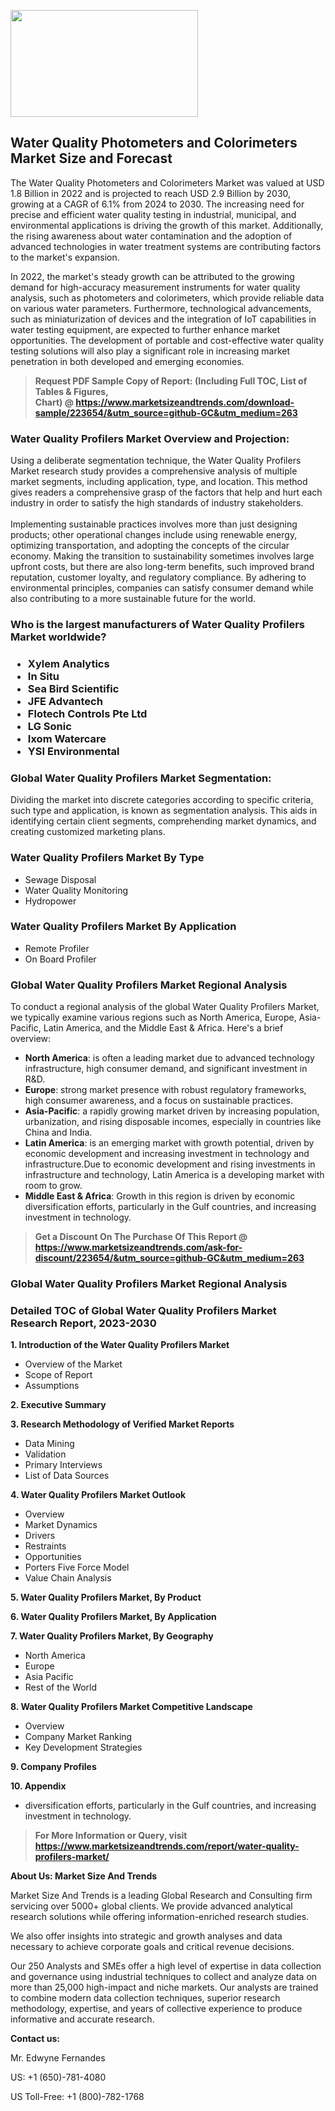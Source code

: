 <p><img class="alignnone size-medium wp-image-20088" src="https://ffe5etoiles.com/wp-content/uploads/2024/12/MST1-300x171.png" alt="" width="300" height="171" /></p><h2>Water Quality Photometers and Colorimeters Market Size and Forecast</h2><p>The Water Quality Photometers and Colorimeters Market was valued at USD 1.8 Billion in 2022 and is projected to reach USD 2.9 Billion by 2030, growing at a CAGR of 6.1% from 2024 to 2030. The increasing need for precise and efficient water quality testing in industrial, municipal, and environmental applications is driving the growth of this market. Additionally, the rising awareness about water contamination and the adoption of advanced technologies in water treatment systems are contributing factors to the market's expansion.</p><p>In 2022, the market's steady growth can be attributed to the growing demand for high-accuracy measurement instruments for water quality analysis, such as photometers and colorimeters, which provide reliable data on various water parameters. Furthermore, technological advancements, such as miniaturization of devices and the integration of IoT capabilities in water testing equipment, are expected to further enhance market opportunities. The development of portable and cost-effective water quality testing solutions will also play a significant role in increasing market penetration in both developed and emerging economies.</p></p><blockquote id="" class=""><strong>Request PDF Sample Copy of Report: (Including Full TOC, List of Tables &amp; Figures, Chart)&nbsp;@&nbsp;<strong><a href="https://www.marketsizeandtrends.com/download-sample/223654/&utm_source=github-GC&utm_medium=263" target="_blank">https://www.marketsizeandtrends.com/download-sample/223654/&utm_source=github-GC&utm_medium=263</a></strong></strong></blockquote><h3 id="" class="">Water Quality Profilers Market&nbsp;Overview and Projection:</h3><p id="" class="">Using a deliberate segmentation technique, the Water Quality Profilers Market research study provides a comprehensive analysis of multiple market segments, including application, type, and location. This method gives readers a comprehensive grasp of the factors that help and hurt each industry in order to satisfy the high standards of industry stakeholders. <br /> <br />Implementing sustainable practices involves more than just designing products; other operational changes include using renewable energy, optimizing transportation, and adopting the concepts of the circular economy. Making the transition to sustainability sometimes involves large upfront costs, but there are also long-term benefits, such improved brand reputation, customer loyalty, and regulatory compliance. By adhering to environmental principles, companies can satisfy consumer demand while also contributing to a more sustainable future for the world.</p><h3 id="" class="">Who is the largest manufacturers of&nbsp;Water Quality Profilers Market worldwide?</h3><h3 class=""><p><ul><li>Xylem Analytics </li><li> In Situ </li><li> Sea Bird Scientific </li><li> JFE Advantech </li><li> Flotech Controls Pte Ltd </li><li> LG Sonic </li><li> Ixom Watercare </li><li> YSI Environmental</li></ul></p></h3><h3 id="" class="">Global&nbsp;Water Quality Profilers Market Segmentation:</h3><p id="" class="">Dividing the market into discrete categories according to specific criteria, such type and application, is known as segmentation analysis. This aids in identifying certain client segments, comprehending market dynamics, and creating customized marketing plans.</p><h3 id="" class="">Water Quality Profilers Market&nbsp;By Type</h3><p><p><ul><li>Sewage Disposal</li><li> Water Quality Monitoring</li><li> Hydropower</p></li></ul></p></p><h3 id="" class="">Water Quality Profilers Market&nbsp;By Application</h3><p class=""><p><ul><li>Remote Profiler</li><li> On Board Profiler</li></ul></p></p><h3 id="" class="">Global Water Quality Profilers Market Regional Analysis</h3><p id="" class="">To conduct a regional analysis of the global Water Quality Profilers Market, we typically examine various regions such as North America, Europe, Asia-Pacific, Latin America, and the Middle East &amp; Africa. Here's a brief overview:</p><ul><li><strong>North America</strong>: is often a leading market due to advanced technology infrastructure, high consumer demand, and significant investment in R&amp;D.</li><li><strong>Europe</strong>: strong market presence with robust regulatory frameworks, high consumer awareness, and a focus on sustainable practices.</li><li><strong>Asia-Pacific</strong>: a rapidly growing market driven by increasing population, urbanization, and rising disposable incomes, especially in countries like China and India.</li><li><strong>Latin America</strong>: is an emerging market with growth potential, driven by economic development and increasing investment in technology and infrastructure.Due to economic development and rising investments in infrastructure and technology, Latin America is a developing market with room to grow.</li><li><strong>Middle East &amp; Africa</strong>: Growth in this region is driven by economic diversification efforts, particularly in the Gulf countries, and increasing investment in technology.</li></ul><blockquote id="" class=""><strong>Get a Discount On The Purchase Of This Report @ <strong><a href="https://www.marketsizeandtrends.com/ask-for-discount/223654/&utm_source=github-GC&utm_medium=263" target="_blank">https://www.marketsizeandtrends.com/ask-for-discount/223654/&utm_source=github-GC&utm_medium=263</a></strong></strong></blockquote><h3 id="" class="">Global Water Quality Profilers Market Regional Analysis</h3><h3 id="" class="">Detailed TOC of Global Water Quality Profilers Market Research Report, 2023-2030</h3><p id="" class=""><strong>1. Introduction of the Water Quality Profilers Market</strong></p><ul><li>Overview of the Market</li><li>Scope of Report</li><li>Assumptions</li></ul><p id="" class=""><strong>2. Executive Summary</strong></p><p id="" class=""><strong>3. Research Methodology of Verified Market Reports</strong></p><ul><li>Data Mining</li><li>Validation</li><li>Primary Interviews</li><li>List of Data Sources</li></ul><p id="" class=""><strong>4. Water Quality Profilers Market Outlook</strong></p><ul><li>Overview</li><li>Market Dynamics</li><li>Drivers</li><li>Restraints</li><li>Opportunities</li><li>Porters Five Force Model</li><li>Value Chain Analysis</li></ul><p id="" class=""><strong>5. Water Quality Profilers Market, By Product</strong></p><p id="" class=""><strong>6. Water Quality Profilers Market, By Application</strong></p><p id="" class=""><strong>7. Water Quality Profilers Market, By Geography</strong></p><ul><li>North America</li><li>Europe</li><li>Asia Pacific</li><li>Rest of the World</li></ul><p id="" class=""><strong>8. Water Quality Profilers Market Competitive Landscape</strong></p><ul><li>Overview</li><li>Company Market Ranking</li><li>Key Development Strategies</li></ul><p id="" class=""><strong>9. Company Profiles</strong></p><p id="" class=""><strong>10. Appendix</strong></p><ul><li>diversification efforts, particularly in the Gulf countries, and increasing investment in technology.</li></ul><blockquote id="" class=""><strong>For More Information or Query, visit <strong><strong><a href="https://www.marketsizeandtrends.com/report/water-quality-profilers-market/" target="_blank">https://www.marketsizeandtrends.com/report/water-quality-profilers-market/</a></strong></strong></strong></blockquote><p id="" class=""><strong>About Us: Market Size And Trends</strong></p><p id="" class="">Market Size And Trends is a leading Global Research and Consulting firm servicing over 5000+ global clients. We provide advanced analytical research solutions while offering information-enriched research studies.</p><p id="" class="">We also offer insights into strategic and growth analyses and data necessary to achieve corporate goals and critical revenue decisions.</p><p id="" class="">Our 250 Analysts and SMEs offer a high level of expertise in data collection and governance using industrial techniques to collect and analyze data on more than 25,000 high-impact and niche markets. Our analysts are trained to combine modern data collection techniques, superior research methodology, expertise, and years of collective experience to produce informative and accurate research.</p><p id="" class=""><strong>Contact us:</strong></p><p id="" class="">Mr. Edwyne Fernandes</p><p id="" class="">US: +1 (650)-781-4080</p><p id="" class="">US Toll-Free: +1 (800)-782-1768</p>
